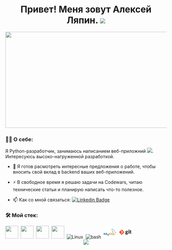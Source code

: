 <div align="center">
  <h1>
  Привет! Меня зовут Алексей Ляпин.
  <img src="https://media.giphy.com/media/hvRJCLFzcasrR4ia7z/giphy.gif" width="30px"/>
  </h1>
  <img src="https://media.giphy.com/media/dWesBcTLavkZuG35MI/giphy.gif" width="600" height="300"/>
</div>

### :woman_technologist: О себе:

Я Python-разработчик, занимаюсь написанием веб-приложний <img src="https://media.giphy.com/media/WUlplcMpOCEmTGBtBW/giphy.gif" width="30">. Интересуюсь высоко-нагруженной разработкой.

- :telescope: Я готов расмотреть интересные предложения о работе, чтобы вносить свой вклад в backend ваших веб-приложений.

- :zap: В свободное время я решаю задачи на Codewars, читаю технические статьи и планирую написать что-то полезное.

- :mailbox: Как со мной связаться: [![Linkedin Badge](https://img.shields.io/badge/-Telegram-blue?style=flat&logo=telegram&logoColor=white)](https://t.me/alekseilyapin)

### :hammer_and_wrench: Мой стек:

<div>
  <img src="https://cdn.jsdelivr.net/gh/devicons/devicon/icons/python/python-original-wordmark.svg" width="40" height="40"/>&nbsp;
  <img src="https://cdn.jsdelivr.net/gh/devicons/devicon/icons/django/django-plain-wordmark.svg" width="40" height="40"/>&nbsp;
  <img src="https://cdn.jsdelivr.net/gh/devicons/devicon/icons/postgresql/postgresql-plain-wordmark.svg" width="40" height="40"/>&nbsp;
  <img src="https://cdn.jsdelivr.net/gh/devicons/devicon/icons/docker/docker-original-wordmark.svg" width="40" height="40"/>&nbsp;
  <img src="https://cdn.jsdelivr.net/gh/devicons/devicon/icons/linux/linux-original.svg" title="Linux" alt="Linux" width="40" height="40"/>&nbsp;
  <img src="https://cdn.jsdelivr.net/gh/devicons/devicon/icons/bash/bash-plain.svg" title="bash" alt="bash" width="40" height="40"/>&nbsp;
  <img src="https://github.com/devicons/devicon/blob/master/icons/mysql/mysql-original-wordmark.svg" title="MySQL"  alt="MySQL" width="40" height="40"/>&nbsp;
  <img src="https://github.com/devicons/devicon/blob/master/icons/git/git-original-wordmark.svg" title="Git" **alt="Git" width="40" height="40"/>
</div>

<div id="header" align="center">
  <img src="https://media.giphy.com/media/M9gbBd9nbDrOTu1Mqx/giphy.gif" width="100"/>
</div>
<div id="header" align="center">
  <img src="https://komarev.com/ghpvc/?username=Aleksey-Lyap&style=flat-square&color=blue" alt=""/>
</div>
